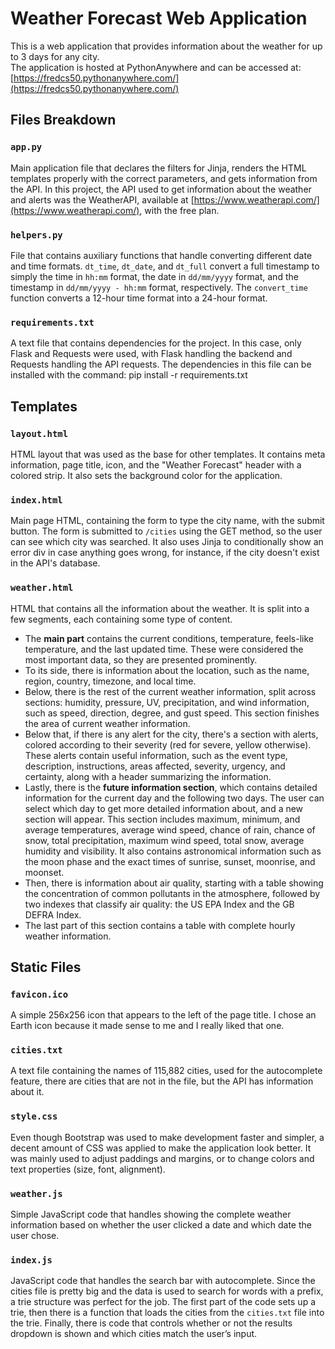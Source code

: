 # Weather Forecast Web Application

This is a web application that provides information about the weather for up to 3 days for any city.  
The application is hosted at PythonAnywhere and can be accessed at: [https://fredcs50.pythonanywhere.com/](https://fredcs50.pythonanywhere.com/)

## Files Breakdown

### `app.py`
Main application file that declares the filters for Jinja, renders the HTML templates properly with the correct parameters, and gets information from the API. In this project, the API used to get information about the weather and alerts was the WeatherAPI, available at [https://www.weatherapi.com/](https://www.weatherapi.com/), with the free plan.

### `helpers.py`
File that contains auxiliary functions that handle converting different date and time formats. `dt_time`, `dt_date`, and `dt_full` convert a full timestamp to simply the time in `hh:mm` format, the date in `dd/mm/yyyy` format, and the timestamp in `dd/mm/yyyy - hh:mm` format, respectively. The `convert_time` function converts a 12-hour time format into a 24-hour format.

### `requirements.txt`
A text file that contains dependencies for the project. In this case, only Flask and Requests were used, with Flask handling the backend and Requests handling the API requests. The dependencies in this file can be installed with the command: pip install -r requirements.txt

## Templates

### `layout.html`
HTML layout that was used as the base for other templates. It contains meta information, page title, icon, and the "Weather Forecast" header with a colored strip. It also sets the background color for the application.

### `index.html`
Main page HTML, containing the form to type the city name, with the submit button. The form is submitted to `/cities` using the GET method, so the user can see which city was searched. It also uses Jinja to conditionally show an error div in case anything goes wrong, for instance, if the city doesn't exist in the API's database.

### `weather.html`
HTML that contains all the information about the weather. It is split into a few segments, each containing some type of content. 

- The **main part** contains the current conditions, temperature, feels-like temperature, and the last updated time. These were considered the most important data, so they are presented prominently.
- To its side, there is information about the location, such as the name, region, country, timezone, and local time.
- Below, there is the rest of the current weather information, split across sections: humidity, pressure, UV, precipitation, and wind information, such as speed, direction, degree, and gust speed. This section finishes the area of current weather information.
- Below that, if there is any alert for the city, there's a section with alerts, colored according to their severity (red for severe, yellow otherwise). These alerts contain useful information, such as the event type, description, instructions, areas affected, severity, urgency, and certainty, along with a header summarizing the information.
- Lastly, there is the **future information section**, which contains detailed information for the current day and the following two days. The user can select which day to get more detailed information about, and a new section will appear. This section includes maximum, minimum, and average temperatures, average wind speed, chance of rain, chance of snow, total precipitation, maximum wind speed, total snow, average humidity and visibility. It also contains astronomical information such as the moon phase and the exact times of sunrise, sunset, moonrise, and moonset.
- Then, there is information about air quality, starting with a table showing the concentration of common pollutants in the atmosphere, followed by two indexes that classify air quality: the US EPA Index and the GB DEFRA Index.
- The last part of this section contains a table with complete hourly weather information.

## Static Files

### `favicon.ico`
A simple 256x256 icon that appears to the left of the page title. I chose an Earth icon because it made sense to me and I really liked that one.

### `cities.txt`
A text file containing the names of 115,882 cities, used for the autocomplete feature, there are cities that are not in the file, but the API has information about it.

### `style.css`
Even though Bootstrap was used to make development faster and simpler, a decent amount of CSS was applied to make the application look better. It was mainly used to adjust paddings and margins, or to change colors and text properties (size, font, alignment).

### `weather.js`
Simple JavaScript code that handles showing the complete weather information based on whether the user clicked a date and which date the user chose.

### `index.js`
JavaScript code that handles the search bar with autocomplete. Since the cities file is pretty big and the data is used to search for words with a prefix, a trie structure was perfect for the job. The first part of the code sets up a trie, then there is a function that loads the cities from the `cities.txt` file into the trie. Finally, there is code that controls whether or not the results dropdown is shown and which cities match the user’s input.